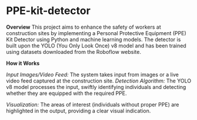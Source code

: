 # PPE-kit-detector
**Overview**
This project aims to enhance the safety of workers at construction sites by implementing a Personal Protective Equipment (PPE) Kit Detector using Python and machine learning models. 
The detector is built upon the YOLO (You Only Look Once) v8 model and has been trained using datasets downloaded from the Roboflow website.

**How it Works**

_Input Images/Video Feed:_ The system takes input from images or a live video feed captured at the construction site.
_Detection Algorithm:_ The YOLO v8 model processes the input, swiftly identifying individuals and detecting whether they are equipped with the required PPE.

_Visualization:_ The areas of interest (individuals without proper PPE) are highlighted in the output, providing a clear visual indication.
